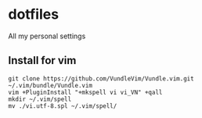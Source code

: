 # dotfiles

All my personal settings

## Install for vim

```console
git clone https://github.com/VundleVim/Vundle.vim.git ~/.vim/bundle/Vundle.vim
vim +PluginInstall "+mkspell vi vi_VN" +qall
mkdir ~/.vim/spell
mv ./vi.utf-8.spl ~/.vim/spell/
```
